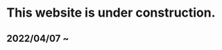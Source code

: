 # This website is under construction.
## 2022/04/07 ~ 
<!-- # About me
I am a third-year undergraduate student at Meiji University, majoring information and communication.  
In addition, I plan to graduate early from my undergraduate degree and go to NAIST.


## Interest
- Web Developing
- Deep Learning
- Medical Image and Language Processing

## Education
### April 2019 - Present
Bachelor’s degree, Department of Infomation and Communication, 
Meiji University, Japan

## Work Experiences
### August 2021 - Present
Software Engineer (part time job)  
Development of software related to DX for construction sites.

### August 2021 (1 month)
Data Analyst (Intenship)  
Analyzed big data and proposed sales measures.

### October 2020 - Present
Server-side Engineer (part time job)  
Development of medical database applications using Scala and Java.

### August 2020 - September 2020
Resarcher (Internship)  
Research on medical imaging using deep learning at NARA Institute of Science and Technology .

### December 2019 - March 2020
Server-side Engineer（part time job）.  
Development of CMS using PHP and Vue.js.  

## Skills (Have used before at work)
### Languages
Scala, Ruby, Python, PHP, Java, HTML/CSS, JavaScript etc.
### Framework / Library
Ruby on Rails, Servlet, Vue.js, TensorFlow, scikit-learn etc.
### Tools
Tools : Git, Docker, Windows Server, macOS, Ubuntu etc. -->
